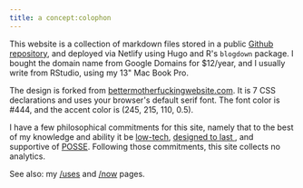 ```yaml
---
title: a concept:colophon
---
```


This website is a collection of markdown files stored in a public <a href="https://github.com/deblnia/deblnia.github.io" target="_blank">Github repository</a>, and deployed via Netlify using Hugo and R's `blogdown` package. I bought the domain name from Google Domains for $12/year, and I usually write from RStudio, using my 13" Mac Book Pro. 

The design is forked from <a href="http://bettermotherfuckingwebsite.com/" target="_blank">bettermotherfuckingwebsite.com</a>. It is 7 CSS declarations and uses your browser's default serif font. The font color is #444, and the accent color is (245, 215, 110, 0.5). 

I have a few philosophical commitments for this site, namely that to the best of my knowledge and ability it be <a href="https://solar.lowtechmagazine.com/2018/09/how-to-build-a-low-tech-website/" target="_blank"> low-tech</a>, <a href="https://jeffhuang.com/designed_to_last/" target="_blank"> designed to last </a>, and supportive of <a href="https://indieweb.org/POSSE
" target="_blank"> POSSE</a>. Following those commitments, this site collects no analytics. 

See also: my [/uses](/uses) and [/now](/now) pages. 

